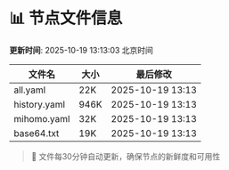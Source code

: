# 📊 节点文件信息

**更新时间**: 2025-10-19 13:13:03 北京时间

| 文件名 | 大小 | 最后修改 |
|--------|------|----------|
| all.yaml | 22K | 2025-10-19 13:13 |
| history.yaml | 946K | 2025-10-19 13:13 |
| mihomo.yaml | 32K | 2025-10-19 13:13 |
| base64.txt | 19K | 2025-10-19 13:13 |

> 🔄 文件每30分钟自动更新，确保节点的新鲜度和可用性
